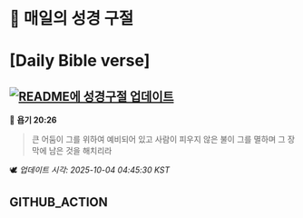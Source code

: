 # 🙏 매일의 성경 구절
# [Daily Bible verse]
## [![README에 성경구절 업데이트](https://github.com/DONGSUKA/first_test/actions/workflows/update-readme-bible.yml/badge.svg)](https://github.com/DONGSUKA/first_test/actions/workflows/update-readme-bible.yml)
<!-- START_BIBLE_VERSE -->
📖 **욥기 20:26**
> 큰 어둠이 그를 위하여 예비되어 있고 사람이 피우지 않은 불이 그를 멸하며 그 장막에 남은 것을 해치리라

🕊️ _업데이트 시각: 2025-10-04 04:45:30 KST_
  <!-- END_BIBLE_VERSE -->
## GITHUB_ACTION
